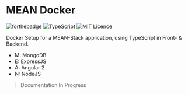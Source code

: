 # MEAN Docker

[![forthebadge](http://forthebadge.com/images/badges/built-with-love.svg)](http://forthebadge.com)
[![TypeScript](https://badges.frapsoft.com/typescript/code/typescript-125x28.png?v=101)](https://github.com/ellerbrock/typescript-badges/)
[![MIT Licence](https://badges.frapsoft.com/os/mit/mit.svg?v=103)](https://opensource.org/licenses/mit-license.php)

Docker Setup for a MEAN-Stack application, using TypeScript in Front- & Backend.  
- M: MongoDB
- E: ExpressJS
- A: Angular 2
- N: NodeJS

> Documentation In Progress
